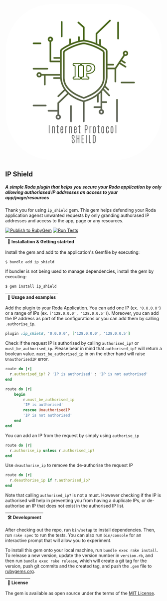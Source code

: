 <div align="center">
   <img src="/docs/lego.png" height="auto" width="500" style="border-radius:30%">
</div>

## IP Shield
##### _A simple Roda plugin that helps you secure your Roda application by only allowing authoriased IP addresses an access to your app/page/resources_


Thank you for using `ip_shield` gem. This gem helps defending your Roda application agenst unwanted requests by only granding authorased IP addresses and access to the app, page or any resources.  

[![Publish to RubyGem](https://github.com/DevAbdullahUk/roda-IPShield/actions/workflows/Publish%20RubyGems.yml/badge.svg?branch=main)](https://github.com/DevAbdullahUk/roda-IPShield/actions/workflows/Publish%20RubyGems.yml)
[![Run Tests](https://github.com/DevAbdullahUk/roda-IPShield/actions/workflows/Run%20Tests.yml/badge.svg?branch=main)](https://github.com/DevAbdullahUk/roda-IPShield/actions/workflows/Run%20Tests.yml)


| 🏁  Installation & Getting statrted |
| ----------------------------------------- |


Install the gem and add to the application's Gemfile by executing:

    $ bundle add ip_shield

If bundler is not being used to manage dependencies, install the gem by executing:

    $ gem install ip_shield


| 👔 Usage and examples |
| ----------------------------------------- |

Add the plugin to your Roda Application. You can add one IP (ex. `'0.0.0.0'`) or a range of IPs (ex. `['128.0.0.0', '128.0.0.5']`). Moreover, you can add the IP address as part of the configurations or you can add them by calling `.authorise_ip`.

```ruby
plugin :ip_shield, '0.0.0.0', ['128.0.0.0', '128.0.0.5']
```

Check if the request IP is authorised by calling `authorised_ip?` or `must_be_authorised_ip`. Please bear in mind that `authorised_ip?` will return a boolean value. `must_be_authorised_ip` in on the other hand will raise `UnauthorisedIP` error.

```ruby
route do |r|
  r.authorised_ip? ? 'IP is authorised' : 'IP is not authorised'
end
```

```ruby
route do |r|
    begin
        r.must_be_authorised_ip
        'IP is authorised'
        rescue UnauthorisedIP
        'IP is not authorised'
    end
end
```

You can add an IP from the request by simply using `authorise_ip`
```ruby
route do |r|
  r.authorise_ip unless r.authorised_ip?
end
```

Use `deauthorise_ip` to remove the de-authorise the request IP
```ruby
route do |r|
  r.deauthorise_ip if r.authorised_ip?
end
```

Note that calling `authorised_ip?` is not a must. However checking if the IP is authorised will help in preventing you from having a duplicate IPs, or de-authorise an IP that does not exist in the authorised IP list.


| 🛠 Development |
| ----------------------------------------- |


After checking out the repo, run `bin/setup` to install dependencies. Then, run `rake spec` to run the tests. You can also run `bin/console` for an interactive prompt that will allow you to experiment.

To install this gem onto your local machine, run `bundle exec rake install`. To release a new version, update the version number in `version.rb`, and then run `bundle exec rake release`, which will create a git tag for the version, push git commits and the created tag, and push the `.gem` file to [rubygems.org](https://rubygems.org).

| 📃 License |
| ----------------------------------------- |

The gem is available as open source under the terms of the [MIT License](https://opensource.org/licenses/MIT).


